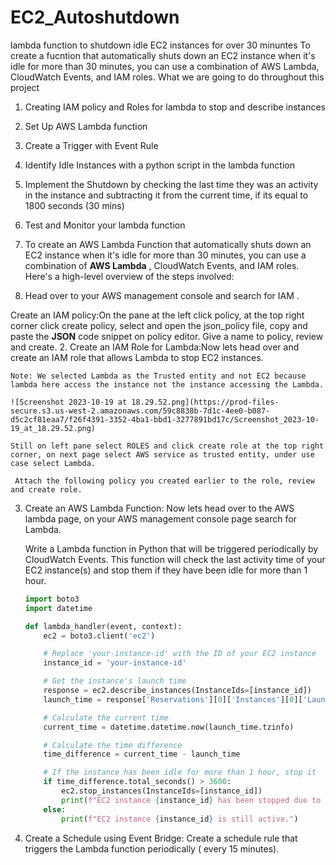 # EC2_Autoshutdown
lambda function to shutdown idle EC2 instances for over 30 minuntes
To create a fucntion that automatically shuts down an EC2 instance when it's idle for more than 30 minutes, you can use a combination of AWS Lambda, CloudWatch Events, and IAM roles.
What we are going to do throughout this project

1. Creating IAM policy and Roles for lambda to stop and describe instances
2. Set Up AWS Lambda function
3. Create a Trigger with Event Rule 
4. Identify Idle Instances with a python script in the lambda function
5. Implement the Shutdown by checking the last time they was an activity in the instance and subtracting it from the current time, if its equal to 1800 seconds (30 mins)
6. Test and Monitor your lambda function
7. To create an AWS Lambda Function that automatically shuts down an EC2 instance when it's idle for more than 30 minutes, you can use a combination of **AWS Lambda** , CloudWatch Events, and IAM roles. Here's a high-level overview of the steps involved:

1. Head over to your AWS management console and search for IAM .
    
Create an IAM policy:On the pane at the left click policy, at the top right corner click create policy, select and open the json_policy file, copy and paste the **JSON** code snippet on policy editor.
Give a name to policy, review and create.
2. Create an IAM Role for Lambda:Now lets head over and create an IAM role that allows Lambda to stop EC2 instances.
    
    Note: We selected Lambda as the Trusted entity and not EC2 because lambda here access the instance not the instance accessing the Lambda. 
    
    ![Screenshot 2023-10-19 at 18.29.52.png](https://prod-files-secure.s3.us-west-2.amazonaws.com/59c8838b-7d1c-4ee0-b087-d5c2cf81eaa7/f26f4391-3352-4ba1-bbd1-3277891bd17c/Screenshot_2023-10-19_at_18.29.52.png)
    
    Still on left pane select ROLES and click create role at the top right corner, on next page select AWS service as trusted entity, under use case select Lambda.
    
     Attach the following policy you created earlier to the role, review and create role.
    
3. Create an AWS Lambda Function:
Now lets head over to the AWS lambda page, on your AWS management console page search for Lambda.
    
    Write a Lambda function in Python that will be triggered periodically by CloudWatch Events. This function will check the last activity time of your EC2 instance(s) and stop them if they have been idle for more than 1 hour.
    
    ```python
    import boto3
    import datetime
    
    def lambda_handler(event, context):
        ec2 = boto3.client('ec2')
    
        # Replace 'your-instance-id' with the ID of your EC2 instance
        instance_id = 'your-instance-id'
    
        # Get the instance's launch time
        response = ec2.describe_instances(InstanceIds=[instance_id])
        launch_time = response['Reservations'][0]['Instances'][0]['LaunchTime']
    
        # Calculate the current time
        current_time = datetime.datetime.now(launch_time.tzinfo)
    
        # Calculate the time difference
        time_difference = current_time - launch_time
    
        # If the instance has been idle for more than 1 hour, stop it
        if time_difference.total_seconds() > 3600:
            ec2.stop_instances(InstanceIds=[instance_id])
            print(f"EC2 instance {instance_id} has been stopped due to inactivity.")
        else:
            print(f"EC2 instance {instance_id} is still active.")
    
    ```
    
4. Create a Schedule using Event Bridge:
Create a schedule rule that triggers the Lambda function periodically ( every 15 minutes).
